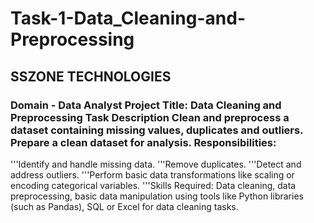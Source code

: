 # Task-1-Data_Cleaning-and-Preprocessing
## SSZONE TECHNOLOGIES
### Domain - Data Analyst Project Title: Data Cleaning and Preprocessing Task Description Clean and preprocess a dataset containing missing values, duplicates and outliers. Prepare a clean dataset for analysis. Responsibilities:
'''Identify and handle missing data.
'''Remove duplicates.
'''Detect and address outliers.
'''Perform basic data transformations like scaling or encoding categorical variables.
'''Skills Required: Data cleaning, data preprocessing, basic data manipulation using tools like Python libraries (such as Pandas), SQL or Excel for data cleaning tasks.
